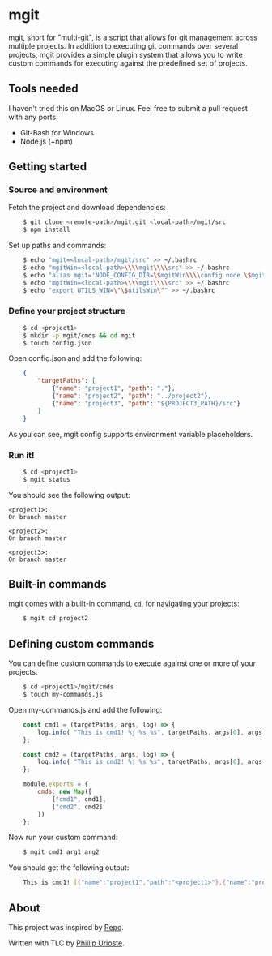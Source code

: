 # mgit

mgit, short for "multi-git", is a script that allows for git management across multiple projects. In addition to executing git commands over several projects, mgit provides a simple plugin system that allows you to write custom commands for executing against the predefined set of projects.

## Tools needed

I haven't tried this on MacOS or Linux. Feel free to submit a pull request with any ports.

 - Git-Bash for Windows
 - Node.js (+npm)

## Getting started

### Source and environment

Fetch the project and download dependencies:

```bash
    $ git clone <remote-path>/mgit.git <local-path>/mgit/src
    $ npm install
```

Set up paths and commands:

```bash
    $ echo "mgit=<local-path>/mgit/src" >> ~/.bashrc
    $ echo "mgitWin=<local-path>\\\\mgit\\\\src" >> ~/.bashrc
    $ echo "alias mgit='NODE_CONFIG_DIR=\$mgitWin\\\\config node \$mgit/mgit'" >> ~/.bashrc
    $ echo "mgitWin=<local-path>\\\\mgit\\\\src" >> ~/.bashrc
    $ echo "export UTILS_WIN=\"\$utilsWin\"" >> ~/.bashrc
```

### Define your project structure

```bash
    $ cd <project1>
    $ mkdir -p mgit/cmds && cd mgit
    $ touch config.json
```

Open config.json and add the following:

```json
    {
        "targetPaths": [
            {"name": "project1", "path": "."},
            {"name": "project2", "path": "../project2"},
            {"name": "project3", "path": "${PROJECT3_PATH}/src"}
        ]
    }
```

As you can see, mgit config supports environment variable placeholders.

### Run it!

```bash
    $ cd <project1>
    $ mgit status
```

You should see the following output:

    <project1>:
    On branch master

    <project2>:
    On branch master

    <project3>:
    On branch master

## Built-in commands

mgit comes with a built-in command, ``cd``, for navigating your projects:

```bash
    $ mgit cd project2
```

## Defining custom commands

You can define custom commands to execute against one or more of your projects.
```bash
    $ cd <project1>/mgit/cmds
    $ touch my-commands.js
```

Open my-commands.js and add the following:

```javascript
    const cmd1 = (targetPaths, args, log) => {
        log.info( "This is cmd1! %j %s %s", targetPaths, args[0], args[1] );
    };

    const cmd2 = (targetPaths, args, log) => {
        log.info( "This is cmd2! %j %s %s", targetPaths, args[0], args[1] );
    };

    module.exports = {
        cmds: new Map([
            ["cmd1", cmd1],
            ["cmd2", cmd2]
        ])
    };
```

Now run your custom command:

```bash
    $ mgit cmd1 arg1 arg2
```

You should get the following output:

```bash
    This is cmd1! [{"name":"project1","path":"<project1>"},{"name":"project2","path":"<project2>"},{"name":"project3","path":"<project3>"}] arg1 arg2
```

## About
This project was inspired by [Repo](https://source.android.com/setup/develop/repo).

Written with TLC by [Phillip Urioste](http://www.phillipurioste.com).
